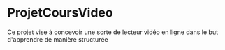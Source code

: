 # ProjetCoursVideo
Ce projet vise à concevoir une sorte de lecteur vidéo en ligne dans le but d'apprendre de manière structurée
